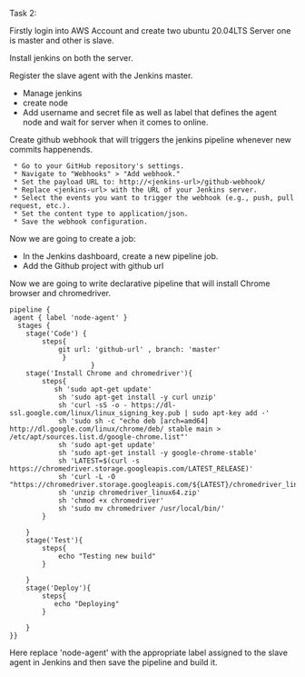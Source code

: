 Task 2:

Firstly login into AWS Account and create two ubuntu 20.04LTS Server one is master and other is slave.

Install jenkins on both the server.

Register the slave agent with the Jenkins master.
   * Manage jenkins
   * create node
   * Add username and secret file as well as label that defines the agent node and wait for server when it comes to online.

Create github webhook that will triggers the jenkins pipeline whenever new commits happenends.
     
     * Go to your GitHub repository's settings.
     * Navigate to "Webhooks" > "Add webhook."
     * Set the payload URL to: http://<jenkins-url>/github-webhook/
     * Replace <jenkins-url> with the URL of your Jenkins server.
     * Select the events you want to trigger the webhook (e.g., push, pull request, etc.).
     * Set the content type to application/json.
     * Save the webhook configuration.
Now we are going to create a job:
  * In the Jenkins dashboard, create a new pipeline job.
  * Add the Github project with github url
    
Now we are going to write declarative pipeline that will install Chrome browser and chromedriver.
 
 
    pipeline {
     agent { label 'node-agent' }
      stages {
        stage('Code') {
            steps{
                git url: 'github-url' , branch: 'master'
                 }
                        }
        stage('Install Chrome and chromedriver'){
            steps{
               sh 'sudo apt-get update'
                sh 'sudo apt-get install -y curl unzip'
                sh 'curl -sS -o - https://dl-ssl.google.com/linux/linux_signing_key.pub | sudo apt-key add -'
                sh 'sudo sh -c "echo deb [arch=amd64] http://dl.google.com/linux/chrome/deb/ stable main > /etc/apt/sources.list.d/google-chrome.list"'
                sh 'sudo apt-get update'
                sh 'sudo apt-get install -y google-chrome-stable'
                sh 'LATEST=$(curl -s https://chromedriver.storage.googleapis.com/LATEST_RELEASE)'
                sh 'curl -L -O "https://chromedriver.storage.googleapis.com/${LATEST}/chromedriver_linux64.zip"'
                sh 'unzip chromedriver_linux64.zip'
                sh 'chmod +x chromedriver'
                sh 'sudo mv chromedriver /usr/local/bin/'
            }
            
        }
        stage('Test'){
            steps{
                echo "Testing new build"
            }
            
        }
        stage('Deploy'){
            steps{
               echo "Deploying" 
            }
            
        }
    }}

Here replace 'node-agent' with the appropriate label assigned to the slave agent in Jenkins and then save the pipeline and build it.
